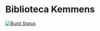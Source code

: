 # Biblioteca Kemmens

[![Build Status](https://travis-ci.com/CorridoniMatias/kemmens.svg?token=sSWyxCwxLt4aosHftSx2&branch=master)](https://travis-ci.com/CorridoniMatias/kemmens)
